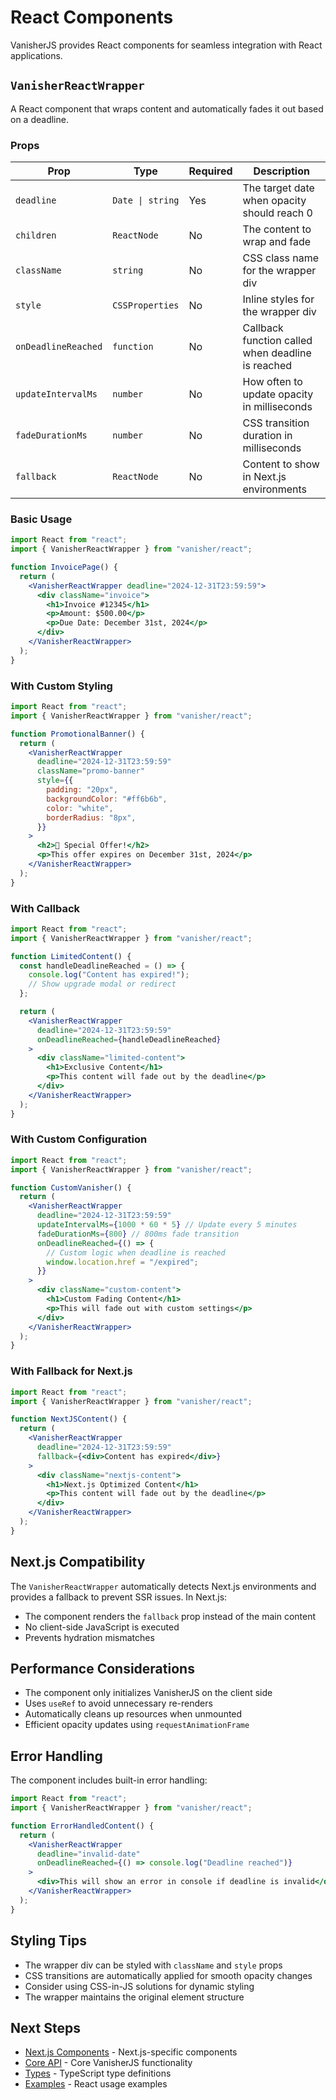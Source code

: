 # React Components

VanisherJS provides React components for seamless integration with React applications.

## `VanisherReactWrapper`

A React component that wraps content and automatically fades it out based on a deadline.

### Props

| Prop                | Type             | Required | Description                                       |
| ------------------- | ---------------- | -------- | ------------------------------------------------- |
| `deadline`          | `Date \| string` | Yes      | The target date when opacity should reach 0       |
| `children`          | `ReactNode`      | No       | The content to wrap and fade                      |
| `className`         | `string`         | No       | CSS class name for the wrapper div                |
| `style`             | `CSSProperties`  | No       | Inline styles for the wrapper div                 |
| `onDeadlineReached` | `function`       | No       | Callback function called when deadline is reached |
| `updateIntervalMs`  | `number`         | No       | How often to update opacity in milliseconds       |
| `fadeDurationMs`    | `number`         | No       | CSS transition duration in milliseconds           |
| `fallback`          | `ReactNode`      | No       | Content to show in Next.js environments           |

### Basic Usage

```jsx
import React from "react";
import { VanisherReactWrapper } from "vanisher/react";

function InvoicePage() {
  return (
    <VanisherReactWrapper deadline="2024-12-31T23:59:59">
      <div className="invoice">
        <h1>Invoice #12345</h1>
        <p>Amount: $500.00</p>
        <p>Due Date: December 31st, 2024</p>
      </div>
    </VanisherReactWrapper>
  );
}
```

### With Custom Styling

```jsx
import React from "react";
import { VanisherReactWrapper } from "vanisher/react";

function PromotionalBanner() {
  return (
    <VanisherReactWrapper
      deadline="2024-12-31T23:59:59"
      className="promo-banner"
      style={{
        padding: "20px",
        backgroundColor: "#ff6b6b",
        color: "white",
        borderRadius: "8px",
      }}
    >
      <h2>🎉 Special Offer!</h2>
      <p>This offer expires on December 31st, 2024</p>
    </VanisherReactWrapper>
  );
}
```

### With Callback

```jsx
import React from "react";
import { VanisherReactWrapper } from "vanisher/react";

function LimitedContent() {
  const handleDeadlineReached = () => {
    console.log("Content has expired!");
    // Show upgrade modal or redirect
  };

  return (
    <VanisherReactWrapper
      deadline="2024-12-31T23:59:59"
      onDeadlineReached={handleDeadlineReached}
    >
      <div className="limited-content">
        <h1>Exclusive Content</h1>
        <p>This content will fade out by the deadline</p>
      </div>
    </VanisherReactWrapper>
  );
}
```

### With Custom Configuration

```jsx
import React from "react";
import { VanisherReactWrapper } from "vanisher/react";

function CustomVanisher() {
  return (
    <VanisherReactWrapper
      deadline="2024-12-31T23:59:59"
      updateIntervalMs={1000 * 60 * 5} // Update every 5 minutes
      fadeDurationMs={800} // 800ms fade transition
      onDeadlineReached={() => {
        // Custom logic when deadline is reached
        window.location.href = "/expired";
      }}
    >
      <div className="custom-content">
        <h1>Custom Fading Content</h1>
        <p>This will fade out with custom settings</p>
      </div>
    </VanisherReactWrapper>
  );
}
```

### With Fallback for Next.js

```jsx
import React from "react";
import { VanisherReactWrapper } from "vanisher/react";

function NextJSContent() {
  return (
    <VanisherReactWrapper
      deadline="2024-12-31T23:59:59"
      fallback={<div>Content has expired</div>}
    >
      <div className="nextjs-content">
        <h1>Next.js Optimized Content</h1>
        <p>This content will fade out by the deadline</p>
      </div>
    </VanisherReactWrapper>
  );
}
```

## Next.js Compatibility

The `VanisherReactWrapper` automatically detects Next.js environments and provides a fallback to prevent SSR issues. In Next.js:

- The component renders the `fallback` prop instead of the main content
- No client-side JavaScript is executed
- Prevents hydration mismatches

## Performance Considerations

- The component only initializes VanisherJS on the client side
- Uses `useRef` to avoid unnecessary re-renders
- Automatically cleans up resources when unmounted
- Efficient opacity updates using `requestAnimationFrame`

## Error Handling

The component includes built-in error handling:

```jsx
import React from "react";
import { VanisherReactWrapper } from "vanisher/react";

function ErrorHandledContent() {
  return (
    <VanisherReactWrapper
      deadline="invalid-date"
      onDeadlineReached={() => console.log("Deadline reached")}
    >
      <div>This will show an error in console if deadline is invalid</div>
    </VanisherReactWrapper>
  );
}
```

## Styling Tips

- The wrapper div can be styled with `className` and `style` props
- CSS transitions are automatically applied for smooth opacity changes
- Consider using CSS-in-JS solutions for dynamic styling
- The wrapper maintains the original element structure

## Next Steps

- [Next.js Components](/api/next) - Next.js-specific components
- [Core API](/api/core-api) - Core VanisherJS functionality
- [Types](/api/types) - TypeScript type definitions
- [Examples](/examples/overview) - React usage examples
